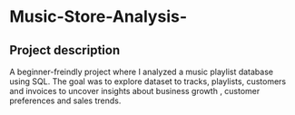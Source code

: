 # Music-Store-Analysis-
##  Project description 
A beginner-freindly project where I analyzed a music playlist database using SQL. The goal was to explore dataset to tracks, playlists, customers and invoices to uncover insights about business growth , customer preferences and sales trends.


